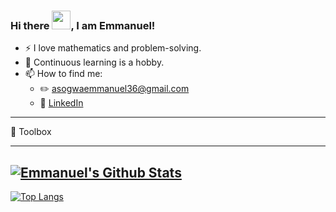 ### Hi there <img src="https://raw.githubusercontent.com/MartinHeinz/MartinHeinz/master/wave.gif" width="30px">, I am Emmanuel!

<!--![Twitter Follow](https://img.shields.io/twitter/follow/<your_twitter_username>?style=social)-->

- :zap: I love mathematics and problem-solving. 
- 🌱 Continuous learning is a hobby. 
- 📫 How to find me: 
  - :pencil2: asogwaemmanuel36@gmail.com
  - :office: [LinkedIn](https://www.linkedin.com/in/asogwa-emmanuel-22547319b/)
---

🧰 Toolbox

---
[![Emmanuel's Github Stats](https://github-readme-stats.vercel.app/api?username=goddfather&count_private=true&show_icons=true&theme=radical&hide_rank=false)](https://github.com/anuraghazra/github-readme-stats)
---
[![Top Langs](https://github-readme-stats.vercel.app/api/top-langs/?username=goddfatherr)](https://github.com/anuraghazra/github-readme-stats)




<!--
**goddfatherr/goddfatherr** is a ✨ _special_ ✨ repository because its `README.md` (this file) appears on your GitHub profile.

Here are some ideas to get you started:

- 🔭 I’m currently working on ...
- 🌱 I’m currently learning ...
- 👯 I’m looking to collaborate on ...
- 🤔 I’m looking for help with ...
- 💬 Ask me about ...
- 📫 How to reach me: ...
- 😄 Pronouns: ...
- ⚡ Fun fact: ...
-->
